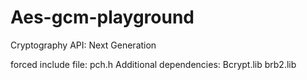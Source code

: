 # Aes-gcm-playground
Cryptography API: Next Generation

forced include file: pch.h
Additional dependencies: Bcrypt.lib brb2.lib
